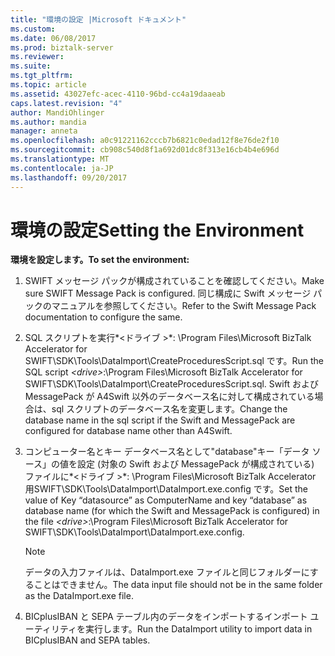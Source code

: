 ```yaml
---
title: "環境の設定 |Microsoft ドキュメント"
ms.custom: 
ms.date: 06/08/2017
ms.prod: biztalk-server
ms.reviewer: 
ms.suite: 
ms.tgt_pltfrm: 
ms.topic: article
ms.assetid: 43027efc-acec-4110-96bd-cc4a19daaeab
caps.latest.revision: "4"
author: MandiOhlinger
ms.author: mandia
manager: anneta
ms.openlocfilehash: a0c91221162cccb7b6821c0edad12f8e76de2f10
ms.sourcegitcommit: cb908c540d8f1a692d01dc8f313e16cb4b4e696d
ms.translationtype: MT
ms.contentlocale: ja-JP
ms.lasthandoff: 09/20/2017
---
```

# <a name="setting-the-environment"></a><span data-ttu-id="776dc-102">環境の設定</span><span class="sxs-lookup"><span data-stu-id="776dc-102">Setting the Environment</span></span>
<span data-ttu-id="776dc-103">**環境を設定します。**</span><span class="sxs-lookup"><span data-stu-id="776dc-103">**To set the environment:**</span></span>  
  
1.  <span data-ttu-id="776dc-104">SWIFT メッセージ パックが構成されていることを確認してください。</span><span class="sxs-lookup"><span data-stu-id="776dc-104">Make sure SWIFT Message Pack is configured.</span></span> <span data-ttu-id="776dc-105">同じ構成に Swift メッセージ パックのマニュアルを参照してください。</span><span class="sxs-lookup"><span data-stu-id="776dc-105">Refer to the Swift Message Pack documentation to configure the same.</span></span>  
  
2.  <span data-ttu-id="776dc-106">SQL スクリプトを実行*\<ドライブ >*: \Program Files\Microsoft BizTalk Accelerator for SWIFT\SDK\Tools\DataImport\CreateProceduresScript.sql です。</span><span class="sxs-lookup"><span data-stu-id="776dc-106">Run the SQL script *\<drive>*:\Program Files\Microsoft BizTalk Accelerator for SWIFT\SDK\Tools\DataImport\CreateProceduresScript.sql.</span></span> <span data-ttu-id="776dc-107">Swift および MessagePack が A4Swift 以外のデータベース名に対して構成されている場合は、sql スクリプトのデータベース名を変更します。</span><span class="sxs-lookup"><span data-stu-id="776dc-107">Change the database name in the sql script if the Swift and MessagePack are configured for database name other than A4Swift.</span></span>  
  
3.  <span data-ttu-id="776dc-108">コンピューター名とキー データベース名として"database"キー「データ ソース」の値を設定 (対象の Swift および MessagePack が構成されている) ファイルに*\<ドライブ >*: \Program Files\Microsoft BizTalk Accelerator 用SWIFT\SDK\Tools\DataImport\DataImport.exe.config です。</span><span class="sxs-lookup"><span data-stu-id="776dc-108">Set the value of Key “datasource” as ComputerName and key “database” as database name (for which the Swift and MessagePack is configured) in the file *\<drive>*:\Program Files\Microsoft BizTalk Accelerator for SWIFT\SDK\Tools\DataImport\DataImport.exe.config.</span></span>  
  
    > [!NOTE]
    >  <span data-ttu-id="776dc-109">データの入力ファイルは、DataImport.exe ファイルと同じフォルダーにすることはできません。</span><span class="sxs-lookup"><span data-stu-id="776dc-109">The data input file should not be in the same folder as the DataImport.exe file.</span></span>  
  
4.  <span data-ttu-id="776dc-110">BICplusIBAN と SEPA テーブル内のデータをインポートするインポート ユーティリティを実行します。</span><span class="sxs-lookup"><span data-stu-id="776dc-110">Run the DataImport utility to import data in BICplusIBAN and SEPA tables.</span></span>